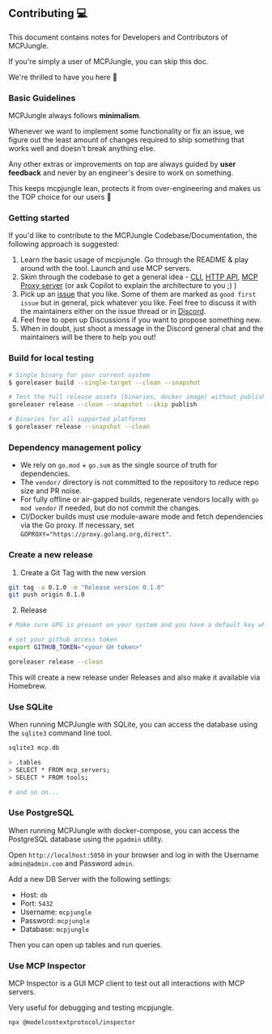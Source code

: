 ## Contributing 💻

This document contains notes for Developers and Contributors of MCPJungle.

If you're simply a user of MCPJungle, you can skip this doc.

We're thrilled to have you here 🚀

### Basic Guidelines
MCPJungle always follows **minimalism**.

Whenever we want to implement some functionality or fix an issue, we figure out the least amount of changes required to ship something that works well and doesn't break anything else.

Any other extras or improvements on top are always guided by **user feedback** and never by an engineer's desire to work on something.

This keeps mcpjungle lean, protects it from over-engineering and makes us the TOP choice for our users 🚀

### Getting started

If you'd like to contribute to the MCPJungle Codebase/Documentation, the following approach is suggested:

1. Learn the basic usage of mcpjungle. Go through the README & play around with the tool. Launch and use MCP servers.
2. Skim through the codebase to get a general idea - [CLI](https://github.com/mcpjungle/MCPJungle/tree/main/cmd), [HTTP API](https://github.com/mcpjungle/MCPJungle/blob/main/internal/api/server.go), [MCP Proxy server](https://github.com/mcpjungle/MCPJungle/blob/main/internal/service/mcp/proxy.go) (or ask Copilot to explain the architecture to you ;) )
3. Pick up an [issue](https://github.com/mcpjungle/MCPJungle/issues) that you like. Some of them are marked as `good first issue` but in general, pick whatever you like. Feel free to discuss it with the maintainers either on the issue thread or in [Discord](https://discord.gg/TSrUCTw9).
4. Feel free to open up Discussions if you want to propose something new.
5. When in doubt, just shoot a message in the Discord general chat and the maintainers will be there to help you out!

### Build for local testing
```bash
# Single binary for your current system
$ goreleaser build --single-target --clean --snapshot

# Test the full release assets (binaries, docker image) without publishing
goreleaser release --clean --snapshot --skip publish

# Binaries for all supported platforms
$ goreleaser release --snapshot --clean
```

### Dependency management policy
- We rely on `go.mod` + `go.sum` as the single source of truth for dependencies.
- The `vendor/` directory is not committed to the repository to reduce repo size and PR noise.
- For fully offline or air-gapped builds, regenerate vendors locally with `go mod vendor` if needed, but do not commit the changes.
- CI/Docker builds must use module-aware mode and fetch dependencies via the Go proxy. If necessary, set `GOPROXY="https://proxy.golang.org,direct"`.

### Create a new release
1. Create a Git Tag with the new version

```bash
git tag -a 0.1.0 -m "Release version 0.1.0"
git push origin 0.1.0
```

2. Release
```bash
# Make sure GPG is present on your system and you have a default key which is added to Github.

# set your github access token
export GITHUB_TOKEN="<your GH token>"

goreleaser release --clean
```

This will create a new release under Releases and also make it available via Homebrew.


### Use SQLite
When running MCPJungle with SQLite, you can access the database using the `sqlite3` command line tool.

```bash
sqlite3 mcp.db

> .tables
> SELECT * FROM mcp_servers;
> SELECT * FROM tools;

# and so on...
```

### Use PostgreSQL
When running MCPJungle with docker-compose, you can access the PostgreSQL database using the `pgadmin` utility.

Open `http://localhost:5050` in your browser and log in with the Username `admin@admin.com` and Password `admin`.

Add a new DB Server with the following settings:
- Host: `db`
- Port: `5432`
- Username: `mcpjungle`
- Password: `mcpjungle`
- Database: `mcpjungle`

Then you can open up tables and run queries.

### Use MCP Inspector
MCP Inspector is a GUI MCP client to test out all interactions with MCP servers.

Very useful for debugging and testing mcpjungle.

```bash
npx @modelcontextprotocol/inspector
```
